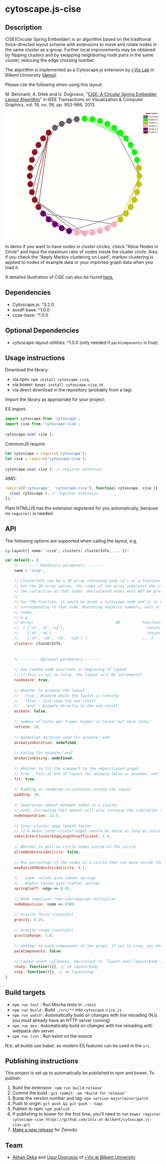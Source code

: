 cytoscape.js-cise
================================================================================


## Description

CiSE(Circular Spring Embedder) is an algorithm based on the traditional force-directed layout scheme with extensions to move and rotate nodes in the same cluster as a group. Further local improvements may be obtained by flipping clusters and by swapping neighboring node pairs in the same cluster, reducing the edge crossing number.

The algorithm is implemented as a Cytoscape.js extension by [i-Vis Lab](http://cs.bilkent.edu.tr/~ivis/) in Bilkent University ([demo](https://raw.githack.com/iVis-at-Bilkent/cytoscape.js-cise/develop/demo/demo.html))

Please cite the following when using this layout:

M. Belviranli, A. Dilek and U. Dogrusoz, "[CiSE: A Circular Spring Embedder Layout Algorithm](https://dlnext.acm.org/doi/abs/10.1109/TVCG.2012.178)" in IEEE Transactions on Visualization & Computer Graphics, vol. 19, no. 06, pp. 953-966, 2013.

<p align="center"><img src="demo/demo.gif" width="526" height="411"></p>


In demo if you want to have nodes in cluster circles, check "Allow Nodes in Circle" and input the maximum ratio of nodes inside the cluster circle.
Also, if you check the "Apply Markov clustering on Load", markov clustering is applied to nodes of example data or your imported graph data when you load it.

A detailed illustration of CiSE can also be found [here.](https://www.youtube.com/watch?v=SMDAQajK-E8)

## Dependencies

 * Cytoscape.js: ^3.2.0
 * avsdf-base: ^1.0.0
 * cose-base: ^1.0.0
 
## Optional Dependencies
 * cytoscape-layout-utilities: ^1.0.0 (only needed if `packComponents` is true)

## Usage instructions

Download the library:
 * via npm: `npm install cytoscape-cise`,
 * via bower: `bower install cytoscape-cise`, or
 * via direct download in the repository (probably from a tag).

Import the library as appropriate for your project:

ES import:

```js
import cytoscape from 'cytoscape';
import cise from 'cytoscape-cise';

cytoscape.use( cise );
```

CommonJS require:

```js
let cytoscape = require('cytoscape');
let cise = require('cytoscape-cise');

cytoscape.use( cise ); // register extension
```

AMD:

```js
require(['cytoscape', 'cytoscape-cise'], function( cytoscape, cise ){
  cise( cytoscape ); // register extension
});
```

Plain HTML/JS has the extension registered for you automatically, because no `require()` is needed.


## API

The following options are supported when calling the layout, e.g,
 
`cy.layout({ name: 'cise', clusters: clusterInfo, ... }):`

```js
var default = {
    // -------- Mandatory parameters --------
    name = 'cise',
    
    // ClusterInfo can be a 2D array contaning node id's or a function that returns cluster ids. 
    // For the 2D array option, the index of the array indicates the cluster ID for all elements in 
    // the collection at that index. Unclustered nodes must NOT be present in this array of clusters.
    // 
    // For the function, it would be given a Cytoscape node and it is expected to return a cluster id  
    // corresponding to that node. Returning negative numbers, null or undefined is fine for unclustered
    // nodes.  
    // e.g
    // Array:                                     OR          function(node){ ...
    //  [ ['n1','n2','n3'],                                     return "1";    // or any cluster ID assosiated with node
    //    ['n5','n6']                                           return node.data("clusterID"); // If the cluster IDs are stored in Data element of nodes
    //    ['n7', 'n8', 'n9', 'n10'] ]                         ... }
    clusters: clusterInfo,                                    
                                                              
    
    // -------- Optional parameters --------
    
    // Use random node positions at beginning of layout
    // if this is set to false, the layout will be incremental
    randomize: true, 

    // Whether to animate the layout
    // - true : Animate while the layout is running
    // - false : Just show the end result
    // - 'end' : Animate directly to the end result
    animate: false,
    
    // number of ticks per frame; higher is faster but more jerky
    refresh: 10, 
    
    // Animation duration used for animate:'end'
    animationDuration: undefined,
    
    // Easing for animate:'end'
    animationEasing: undefined,
    
    // Whether to fit the viewport to the repositioned graph
    // true : Fits at end of layout for animate:false or animate:'end'
    fit: true,
    
    // Padding in rendered co-ordinates around the layout
    padding: 30,
    
    // separation amount between nodes in a cluster
    // note: increasing this amount will also increase the simulation time 
    nodeSeparation: 12.5,
    
    // Inter-cluster edge length factor 
    // (2.0 means inter-cluster edges should be twice as long as intra-cluster edges)
    idealInterClusterEdgeLengthCoefficient: 1.4,

    // Whether to pull on-circle nodes inside of the circle
    allowNodesInsideCircle: false,
    
    // Max percentage of the nodes in a circle that can move inside the circle
    maxRatioOfNodesInsideCircle: 0.1,
    
    // - Lower values give looser springs
    // - Higher values give tighter springs
    springCoeff: edge => 0.45,
    
    // Node repulsion (non overlapping) multiplier
    nodeRepulsion: node => 4500,
    
    // Gravity force (constant)
    gravity: 0.25,
    
    // Gravity range (constant)
    gravityRange: 3.8, 

    // whether to pack components of the graph, if set to true, you should import cytoscape.js-layout-utilities
    packComponents: false

    // Layout event callbacks; equivalent to `layout.one('layoutready', callback)` for example
    ready: function(){}, // on layoutready
    stop: function(){}, // on layoutstop
}
```

## Build targets

* `npm run test` : Run Mocha tests in `./test`
* `npm run build` : Build `./src/**` into `cytoscape-cise.js`
* `npm run watch` : Automatically build on changes with live reloading (N.b. you must already have an HTTP server running)
* `npm run dev` : Automatically build on changes with live reloading with webpack dev server
* `npm run lint` : Run eslint on the source

N.b. all builds use babel, so modern ES features can be used in the `src`.


## Publishing instructions

This project is set up to automatically be published to npm and bower.  To publish:

1. Build the extension : `npm run build:release`
1. Commit the build : `git commit -am "Build for release"`
1. Bump the version number and tag: `npm version major|minor|patch`
1. Push to origin: `git push && git push --tags`
1. Publish to npm: `npm publish .`
1. If publishing to bower for the first time, you'll need to run `bower register cytoscape-cise https://github.com/iVis-at-Bilkent/cytoscape.js-cise.git`
1. [Make a new release](https://github.com/iVis-at-Bilkent/cytoscape.js-cise/releases/new) for Zenodo.

## Team

  * [Alihan Okka](https://github.com/alihanokka) and [Ugur Dogrusoz](https://github.com/ugurdogrusoz) of [i-Vis at Bilkent University](http://www.cs.bilkent.edu.tr/~ivis)
